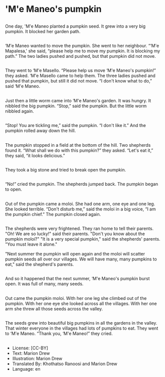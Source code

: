 # 'M'e Maneo's pumpkin

##
One day, 'M'e Maneo planted a
pumpkin seed. It grew into a very
big pumpkin. It blocked her garden
path.

##
‘M'e Maneo wanted to move the
pumpkin. She went to her
neighbour. “‘M'e Mapalesa,' she
said, “please help me to move my
pumpkin. It is blocking my path.”
The two ladies pushed and pushed,
but that pumpkin did not move.

##
They went to ‘M'e Masello. “Please
help us move ‘M'e Maneo's
pumpkin!” they asked. ‘M'e Masello
came to help them. The three ladies
pushed and pushed that pumpkin,
but still it did not move. “I don't
know what to do,” said ‘M'e Maneo.

##
Just then a little worm came into
‘M'e Maneo's garden. It was hungry.
It nibbled the big pumpkin. “Stop,”
said the pumpkin. But the little
worm nibbled again.

##
“Stop! You are tickling me,” said the
pumpkin. “I don't like it.” And the
pumpkin rolled away down the hill.

##
The pumpkin stopped in a field at
the bottom of the hill. Two
shepherds found it. “What shall we
do with this pumpkin?” they asked.
“Let's eat it,” they said, “it looks
delicious.”

##
They took a big stone and tried to
break open the pumpkin.

##
“No!” cried the pumpkin. The
shepherds jumped back. The
pumpkin began to open.

##
Out of the pumpkin came a moloi.
She had one arm, one eye and one
leg. She looked terrible. “Don't
disturb me,” said the moloi in a big
voice, “I am the pumpkin chief.”
The pumpkin closed again.

##
The shepherds were very
frightened. They ran home to tell
their parents. "Oh! We are so
lucky!" said their parents. "Don't
you know about the pumpkin
moloi?" "It is a very special
pumpkin," said the shepherds'
parents. "You must leave it alone."

"Next summer the pumpkin will open again and the moloi will
scatter pumpkin seeds all over our villages. We will have many,
many pumpkins to eat," said the shepherd's parents.

##
And so it happened that the next
summer, ‘M'e Maneo's pumpkin
burst open. It was full of many,
many seeds.

##
Out came the pumpkin moloi. With
her one leg she climbed out of the
pumpkin. With her one eye she
looked across all the villages. With
her one arm she threw all those
seeds across the valley.

##
The seeds grew into beautiful big
pumpkins in all the gardens in the
valley. That winter everyone in the
villages had lots of pumpkins to eat.
They went to ‘M'e Maneo. “Thank
you, ‘M'e Maneo!” they cried.

##
* License: [CC-BY]
* Text: Marion Drew
* Illustration: Marion Drew
* Translated By: Khothatso Ranoosi and Marion Drew
* Language: en
